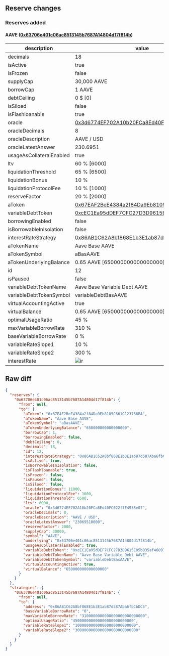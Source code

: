 ## Reserve changes

### Reserves added

#### AAVE ([0x63706e401c06ac8513145b7687A14804d17f814b](https://basescan.org/address/0x63706e401c06ac8513145b7687A14804d17f814b))

| description | value |
| --- | --- |
| decimals | 18 |
| isActive | true |
| isFrozen | false |
| supplyCap | 30,000 AAVE |
| borrowCap | 1 AAVE |
| debtCeiling | 0 $ [0] |
| isSiloed | false |
| isFlashloanable | true |
| oracle | [0x3d6774EF702A10b20FCa8Ed40FC022f7E4938e07](https://basescan.org/address/0x3d6774EF702A10b20FCa8Ed40FC022f7E4938e07) |
| oracleDecimals | 8 |
| oracleDescription | AAVE / USD |
| oracleLatestAnswer | 230.6951 |
| usageAsCollateralEnabled | true |
| ltv | 60 % [6000] |
| liquidationThreshold | 65 % [6500] |
| liquidationBonus | 10 % |
| liquidationProtocolFee | 10 % [1000] |
| reserveFactor | 20 % [2000] |
| aToken | [0x67EAF2BeE4384a2f84Da9Eb8105C661C123736BA](https://basescan.org/address/0x67EAF2BeE4384a2f84Da9Eb8105C661C123736BA) |
| variableDebtToken | [0xcEC1Ea95dDEF7CFC27D3D9615E05b035af460978](https://basescan.org/address/0xcEC1Ea95dDEF7CFC27D3D9615E05b035af460978) |
| borrowingEnabled | false |
| isBorrowableInIsolation | false |
| interestRateStrategy | [0x86AB1C62A8bf868E1b3E1ab87d587Aba6fbCbDC5](https://basescan.org/address/0x86AB1C62A8bf868E1b3E1ab87d587Aba6fbCbDC5) |
| aTokenName | Aave Base AAVE |
| aTokenSymbol | aBasAAVE |
| aTokenUnderlyingBalance | 0.65 AAVE [650000000000000000] |
| id | 12 |
| isPaused | false |
| variableDebtTokenName | Aave Base Variable Debt AAVE |
| variableDebtTokenSymbol | variableDebtBasAAVE |
| virtualAccountingActive | true |
| virtualBalance | 0.65 AAVE [650000000000000000] |
| optimalUsageRatio | 45 % |
| maxVariableBorrowRate | 310 % |
| baseVariableBorrowRate | 0 % |
| variableRateSlope1 | 10 % |
| variableRateSlope2 | 300 % |
| interestRate | ![ir](https://dash.onaave.com/api/static?variableRateSlope1=100000000000000000000000000&variableRateSlope2=3000000000000000000000000000&optimalUsageRatio=450000000000000000000000000&baseVariableBorrowRate=0&maxVariableBorrowRate=3100000000000000000000000000) |


## Raw diff

```json
{
  "reserves": {
    "0x63706e401c06ac8513145b7687A14804d17f814b": {
      "from": null,
      "to": {
        "aToken": "0x67EAF2BeE4384a2f84Da9Eb8105C661C123736BA",
        "aTokenName": "Aave Base AAVE",
        "aTokenSymbol": "aBasAAVE",
        "aTokenUnderlyingBalance": "650000000000000000",
        "borrowCap": 1,
        "borrowingEnabled": false,
        "debtCeiling": 0,
        "decimals": 18,
        "id": 12,
        "interestRateStrategy": "0x86AB1C62A8bf868E1b3E1ab87d587Aba6fbCbDC5",
        "isActive": true,
        "isBorrowableInIsolation": false,
        "isFlashloanable": true,
        "isFrozen": false,
        "isPaused": false,
        "isSiloed": false,
        "liquidationBonus": 11000,
        "liquidationProtocolFee": 1000,
        "liquidationThreshold": 6500,
        "ltv": 6000,
        "oracle": "0x3d6774EF702A10b20FCa8Ed40FC022f7E4938e07",
        "oracleDecimals": 8,
        "oracleDescription": "AAVE / USD",
        "oracleLatestAnswer": "23069510000",
        "reserveFactor": 2000,
        "supplyCap": 30000,
        "symbol": "AAVE",
        "underlying": "0x63706e401c06ac8513145b7687A14804d17f814b",
        "usageAsCollateralEnabled": true,
        "variableDebtToken": "0xcEC1Ea95dDEF7CFC27D3D9615E05b035af460978",
        "variableDebtTokenName": "Aave Base Variable Debt AAVE",
        "variableDebtTokenSymbol": "variableDebtBasAAVE",
        "virtualAccountingActive": true,
        "virtualBalance": "650000000000000000"
      }
    }
  },
  "strategies": {
    "0x63706e401c06ac8513145b7687A14804d17f814b": {
      "from": null,
      "to": {
        "address": "0x86AB1C62A8bf868E1b3E1ab87d587Aba6fbCbDC5",
        "baseVariableBorrowRate": "0",
        "maxVariableBorrowRate": "3100000000000000000000000000",
        "optimalUsageRatio": "450000000000000000000000000",
        "variableRateSlope1": "100000000000000000000000000",
        "variableRateSlope2": "3000000000000000000000000000"
      }
    }
  }
}
```